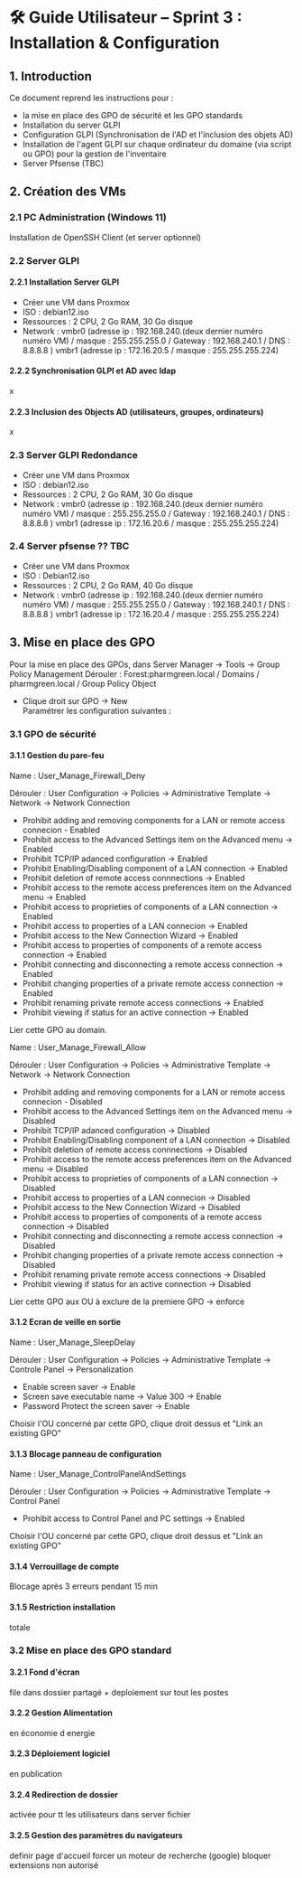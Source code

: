 # 🛠️ Guide Utilisateur – Sprint 3 : Installation & Configuration

## 1. Introduction

Ce document reprend les instructions pour :   
- la mise en place des GPO de sécurité et les GPO standards   
- Installation du server GLPI  
- Configuration GLPI (Synchronisation de l'AD et l'inclusion des objets AD)   
- Installation de l'agent GLPI sur chaque ordinateur du domaine (via script ou GPO)  pour la gestion de l'inventaire  
- Server Pfsense (TBC) 


## 2. Création des VMs

### 2.1 PC Administration (Windows 11) 

Installation de OpenSSH Client (et server optionnel) 

### 2.2 Server GLPI 

#### 2.2.1 Installation Server GLPI 
- Créer une VM dans Proxmox 
- ISO : debian12.iso
- Ressources :  2 CPU, 2 Go RAM, 30 Go disque
- Network : 
vmbr0 (adresse ip : 192.168.240.(deux dernier numéro numéro VM) / masque : 255.255.255.0 / Gateway : 192.168.240.1 / DNS : 8.8.8.8 ) 
vmbr1 (adresse ip : 172.16.20.5 / masque : 255.255.255.224) 

#### 2.2.2 Synchronisation GLPI et AD avec ldap
x
#### 2.2.3 Inclusion des Objects AD (utilisateurs, groupes, ordinateurs) 
x

### 2.3 Server GLPI Redondance 

- Créer une VM dans Proxmox 
- ISO : debian12.iso
- Ressources :  2 CPU, 2 Go RAM, 30 Go disque
- Network : 
vmbr0 (adresse ip : 192.168.240.(deux dernier numéro numéro VM) / masque : 255.255.255.0 / Gateway : 192.168.240.1 / DNS : 8.8.8.8 ) 
vmbr1 (adresse ip : 172.16.20.6 / masque : 255.255.255.224) 


### 2.4 Server pfsense ?? TBC  

- Créer une VM dans Proxmox 
- ISO : Debian12.iso
- Ressources : 2 CPU, 2 Go RAM, 40 Go disque
- Network : 
vmbr0 (adresse ip : 192.168.240.(deux dernier numéro numéro VM) / masque : 255.255.255.0 / Gateway : 192.168.240.1 / DNS : 8.8.8.8 ) 
vmbr1 (adresse ip : 172.16.20.4 / masque : 255.255.255.224) 


## 3. Mise en place des GPO

Pour la mise en place des GPOs, dans Server Manager -> Tools -> Group Policy Management
Dérouler : Forest:pharmgreen.local / Domains / pharmgreen.local / Group Policy Object
- Clique droit sur GPO -> New  
Paramétrer les configuration suivantes : 

### 3.1 GPO de sécurité 

#### 3.1.1 Gestion du pare-feu
Name : User_Manage_Firewall_Deny 

Dérouler : User Configuration -> Policies -> Administrative Template -> Network -> Network Connection
- Prohibit adding and removing components for a LAN or remote access connecion - Enabled   
- Prohibit access to the Advanced Settings item on the Advanced menu -> Enabled 
- Prohibit TCP/IP adanced configuration -> Enabled 
- Prohibit Enabling/Disabling component of a LAN connection -> Enabled
- Prohibit deletion of remote access connnections -> Enabled
- Prohibit access to the remote access preferences item on the Advanced menu -> Enabled
- Prohibit access to proprieties of components of a LAN connection -> Enabled
- Prohibit access to properties of a LAN connecion -> Enabled
- Prohibit access to the New Connection Wizard -> Enabled
- Prohibit access to properties of components of a remote access connection -> Enabled
- Prohibit connecting and disconnecting a remote access connection -> Enabled
- Prohibit changing properties of a private remote access connection -> Enabled
- Prohibit renaming private remote access connections -> Enabled
- Prohibit viewing if status for an active connection -> Enabled

Lier cette GPO au domain.

Name : User_Manage_Firewall_Allow 

Dérouler : User Configuration -> Policies -> Administrative Template -> Network -> Network Connection
- Prohibit adding and removing components for a LAN or remote access connecion - Disabled   
- Prohibit access to the Advanced Settings item on the Advanced menu -> Disabled 
- Prohibit TCP/IP adanced configuration -> Disabled 
- Prohibit Enabling/Disabling component of a LAN connection -> Disabled
- Prohibit deletion of remote access connnections -> Disabled
- Prohibit access to the remote access preferences item on the Advanced menu -> Disabled
- Prohibit access to proprieties of components of a LAN connection -> Disabled
- Prohibit access to properties of a LAN connecion -> Disabled
- Prohibit access to the New Connection Wizard -> Disabled
- Prohibit access to properties of components of a remote access connection -> Disabled
- Prohibit connecting and disconnecting a remote access connection -> Disabled
- Prohibit changing properties of a private remote access connection -> Disabled
- Prohibit renaming private remote access connections -> Disabled
- Prohibit viewing if status for an active connection -> Disabled

Lier cette GPO aux OU à exclure de la premiere GPO
-> enforce

#### 3.1.2 Ecran de veille en sortie  
Name : User_Manage_SleepDelay 

Dérouler : User Configuration -> Policies -> Administrative Template -> Controle Panel -> 
Personalization 

- Enable screen saver -> Enable 
- Screen save executable name -> Value 300 -> Enable
- Password Protect the screen saver -> Enable

Choisir l'OU concerné par cette GPO, clique droit dessus et "Link an existing GPO" 


#### 3.1.3 Blocage panneau de configuration 
Name : User_Manage_ControlPanelAndSettings

Dérouler : User Configuration -> Policies -> Administrative Template -> Control Panel

- Prohibit access to Control Panel and PC settings -> Enabled

Choisir l'OU concerné par cette GPO, clique droit dessus et "Link an existing GPO" 


#### 3.1.4 Verrouillage de compte  
 Blocage après 3 erreurs pendant 15 min 

#### 3.1.5 Restriction installation
totale 


### 3.2 Mise en place des GPO standard  

#### 3.2.1 Fond d'écran
file dans dossier partagé + deploiement sur tout les postes 
#### 3.2.2 Gestion Alimentation 
en économie d energie 
#### 3.2.3 Déploiement logiciel 
en publication 
#### 3.2.4 Redirection de dossier 
activée pour tt les utilisateurs dans server fichier 
#### 3.2.5 Gestion des paramètres du navigateurs 
definir page d'accueil 
forcer un moteur de recherche (google) 
bloquer extensions non autorisé 


